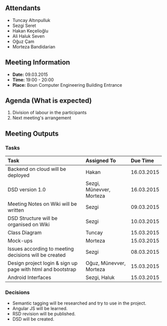 ## Attendants ##
  * Tuncay Altınpulluk
  * Sezgi Seret
  * Hakan Keçelioğlu
  * Ali Haluk Seven
  * Oğuz Çam
  * Morteza Bandidarian

## Meeting Information ##
  * **Date:** 09.03.2015
  * **Time:** 19:00 - 20:00
  * **Place:** Boun Computer Engineering Building Entrance

## Agenda (What is expected) ##

  1. Division of labour in the participants
  1. Next meeting's arrangement

## Meeting Outputs ##
### Tasks ###
| **Task** | **Assigned To** | **Due Time** |
|:---------|:----------------|:-------------|
| Backend on cloud will be deployed  | Hakan           | 16.03.2015   |
| DSD version 1.0 | Sezgi, Münevver, Morteza | 16.03.2015   |
| Meeting Notes on Wiki will be written | Sezgi           | 09.03.2015   |
| DSD Structure will be organised on Wiki | Sezgi           | 10.03.2015   |
| Class Diagram | Tuncay          | 15.03.2015   |
| Mock-ups  | Morteza         | 15.03.2015   |
| Issues according to meeting decisions will be created | Sezgi           | 08.03.2015   |
| Design project login & sign up page with html and bootstrap | Oğuz, Münevver, Morteza | 15.03.2015   |
| Android Interfaces  | Sezgi, Haluk    | 15.03.2015   |

### Decisions ###
  * Semantic tagging will be researched and try to use in the project.
  * Angular JS will be learned.
  * RSD revision will be published.
  * DSD will be created.